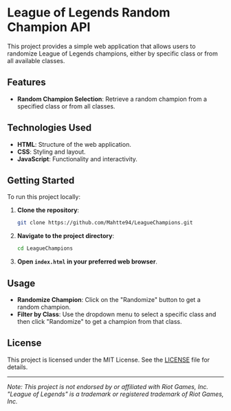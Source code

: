 # League of Legends Random Champion API

This project provides a simple web application that allows users to randomize League of Legends champions, either by specific class or from all available classes.

## Features

- **Random Champion Selection**: Retrieve a random champion from a specified class or from all classes.

## Technologies Used

- **HTML**: Structure of the web application.
- **CSS**: Styling and layout.
- **JavaScript**: Functionality and interactivity.

## Getting Started

To run this project locally:

1. **Clone the repository**:
   ```bash
   git clone https://github.com/Mahtte94/LeagueChampions.git
   ```


2. **Navigate to the project directory**:
   ```bash
   cd LeagueChampions
   ```


3. **Open `index.html` in your preferred web browser**.

## Usage

- **Randomize Champion**: Click on the "Randomize" button to get a random champion.
- **Filter by Class**: Use the dropdown menu to select a specific class and then click "Randomize" to get a champion from that class.

## License

This project is licensed under the MIT License. See the [LICENSE](LICENSE) file for details.

---

*Note: This project is not endorsed by or affiliated with Riot Games, Inc. "League of Legends" is a trademark or registered trademark of Riot Games, Inc.*
